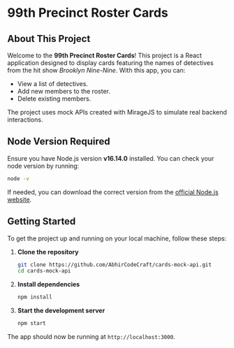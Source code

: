 # 99th Precinct Roster Cards

## About This Project

Welcome to the **99th Precinct Roster Cards**! This project is a React application designed to display cards featuring the names of detectives from the hit show *Brooklyn Nine-Nine*. With this app, you can:

- View a list of detectives.
- Add new members to the roster.
- Delete existing members.

The project uses mock APIs created with MirageJS to simulate real backend interactions.

## Node Version Required

Ensure you have Node.js version **v16.14.0** installed. You can check your node version by running:
```bash
node -v
```
If needed, you can download the correct version from the [official Node.js website](https://nodejs.org/).

## Getting Started

To get the project up and running on your local machine, follow these steps:

1. **Clone the repository**
    ```bash
    git clone https://github.com/AbhirCodeCraft/cards-mock-api.git
    cd cards-mock-api
    ```

2. **Install dependencies**
    ```bash
    npm install
    ```

3. **Start the development server**
    ```bash
    npm start
    ```

The app should now be running at `http://localhost:3000`.
